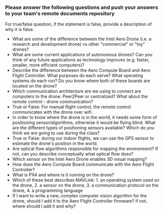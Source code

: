 ### Please answer the following questions and push your answers to your team's remote documents repository

For true/false question, if the statement is false, provide a description of why it is false.

- What are some of the difference between the Intel Aero Drone (i.e. a research and development drone) vs other "commercial" or "toy" drones?
- What are some current applications of autonomous drones? Can you think of any future applications as technology improves (e.g. faster, smaller, more efficient computers)?
- Describe the difference between the Aero Compute Board and Aero Flight Controller. What purposes do each serve? What operating systems do each run? Do you know where both of these boards are located on the drone?
- Which communication architecture are we using to connect are computers to the drone: Peer2Peer or centralized? What about the remote control - drone communication?
- True or False: For manual flight control, the remote control communicates with the drone over wifi.
- In order to know where the drone is in the world, it needs some form of positioning sensor/algorithms, otherwise it would be flying blind. What are the different types of positioning sensors available? Which do you think we are going to use during the class?
- True or False: during our indoor flights, we can use the GPS sensor to estimate the drone's position in the world.
- Are optical flow algorithms responsible for mapping the environment? If not, can you describe conceptually what optical flow does?
- Which sensor on the Intel Aero Drone enables 3D visual mapping? 
- How does the Aero Compute Board communicate with the Aero Flight Controller? 
- What is PX4 and where is it running on the drone? 
- Which of these best describes MAVLink: 1. an operating system used on the drone, 2. a sensor on the drone, 3. a communication protocol on the drone, 4. a programming language
- If I want to write a new, complex computer vision algorithm for the drone, should I add it to the Aero Flight Controller firmware? if not, where should I add it and why?
